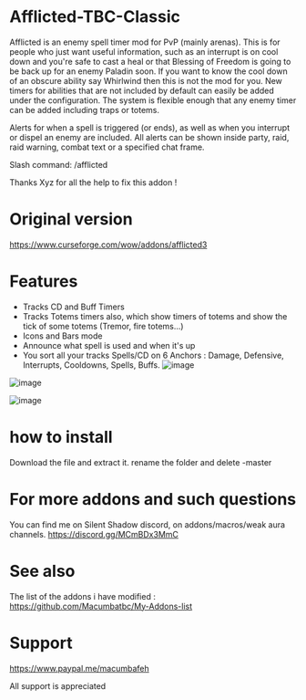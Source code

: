 # Afflicted-TBC-Classic

Afflicted is an enemy spell timer mod for PvP (mainly arenas). This is for people who just want useful information, such as an interrupt is on cool down and you're safe to cast a heal or that Blessing of Freedom is going to be back up for an enemy Paladin soon. If you want to know the cool down of an obscure ability say Whirlwind then this is not the mod for you. New timers for abilities that are not included by default can easily be added under the configuration. The system is flexible enough that any enemy timer can be added including traps or totems.

Alerts for when a spell is triggered (or ends), as well as when you interrupt or dispel an enemy are included. All alerts can be shown inside party, raid, raid warning, combat text or a specified chat frame.

Slash command: /afflicted

Thanks Xyz for all the help to fix this addon !


# Original version
https://www.curseforge.com/wow/addons/afflicted3

# Features
- Tracks CD and Buff Timers
- Tracks Totems timers also, which show timers of totems and show the tick of some totems (Tremor, fire totems...)
- Icons and Bars mode
- Announce what spell is used and when it's up
- You sort all your tracks Spells/CD on 6 Anchors : Damage, Defensive, Interrupts, Cooldowns, Spells, Buffs.
![image](https://user-images.githubusercontent.com/85767653/158212715-d7aac821-2403-4a57-8083-d70abd11f61e.png)

![image](https://user-images.githubusercontent.com/85767653/158212807-d702611f-a3ee-4e42-9fd7-31ad74be878e.png)

![image](https://user-images.githubusercontent.com/85767653/158213771-5ec98e8c-90f5-4b87-927f-6f15f1cd00a0.png)


# how to install
Download the file and extract it. rename the folder and delete -master


# For more addons and such questions 
You can find me on Silent Shadow discord, on addons/macros/weak aura channels.
https://discord.gg/MCmBDx3MmC

 
# See also 
The list of the addons i have modified :
https://github.com/Macumbatbc/My-Addons-list

 
# Support

https://www.paypal.me/macumbafeh

All support is appreciated

